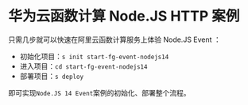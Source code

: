 # 华为云函数计算 Node.JS HTTP 案例

只需几步就可以快速在阿里云函数计算服务上体验 Node.JS Event ：

- 初始化项目：`s init start-fg-event-nodejs14`
- 进入项目：`cd start-fg-event-nodejs14`
- 部署项目：`s deploy`

即可实现`Node.JS 14 Event`案例的初始化、部署整个流程。